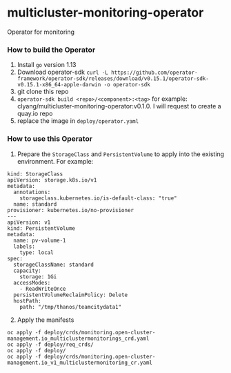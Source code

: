 # multicluster-monitoring-operator
Operator for monitoring

### How to build the Operator

1. Install `go` version 1.13
2. Download operator-sdk
`curl -L https://github.com/operator-framework/operator-sdk/releases/download/v0.15.1/operator-sdk-v0.15.1-x86_64-apple-darwin -o operator-sdk`
3. git clone this repo
4. `operator-sdk build <repo>/<component>:<tag>` for example: clyang/multicluster-monitoring-operator:v0.1.0. I will request to create a quay.io repo
5. replace the image in `deploy/operator.yaml`

### How to use this Operator

1. Prepare the `StorageClass` and `PersistentVolume` to apply into the existing environment. For example:
```
kind: StorageClass
apiVersion: storage.k8s.io/v1
metadata:
  annotations:
    storageclass.kubernetes.io/is-default-class: "true"
  name: standard
provisioner: kubernetes.io/no-provisioner
---
apiVersion: v1
kind: PersistentVolume
metadata:
  name: pv-volume-1
  labels:
    type: local
spec:
  storageClassName: standard
  capacity:
    storage: 1Gi
  accessModes:
    - ReadWriteOnce
  persistentVolumeReclaimPolicy: Delete
  hostPath:
    path: "/tmp/thanos/teamcitydata1"
```
2. Apply the manifests
```
oc apply -f deploy/crds/monitoring.open-cluster-management.io_multiclustermonitorings_crd.yaml
oc apply -f deploy/req_crds/
oc apply -f deploy/
oc apply -f deploy/crds/monitoring.open-cluster-management.io_v1_multiclustermonitoring_cr.yaml

```
